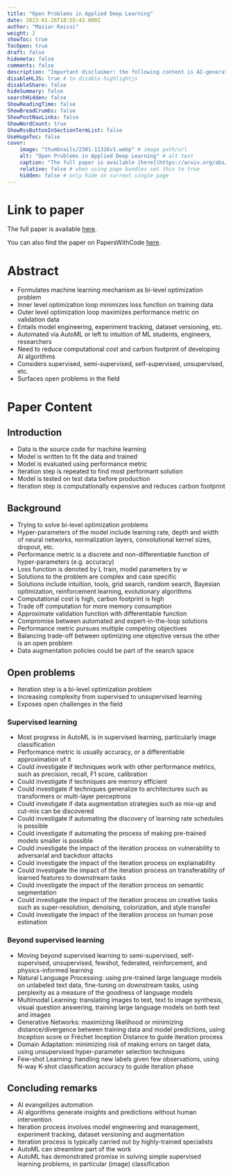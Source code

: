 ```yaml
---
title: "Open Problems in Applied Deep Learning"
date: 2023-01-26T18:55:43.000Z
author: "Maziar Raissi"
weight: 2
showToc: true
TocOpen: true
draft: false
hidemeta: false
comments: false
description: "Important disclaimer: the following content is AI-generated, please make sure to fact check the presented information by reading the full paper."
disableHLJS: true # to disable highlightjs
disableShare: false
hideSummary: false
searchHidden: false
ShowReadingTime: false
ShowBreadCrumbs: false
ShowPostNavLinks: false
ShowWordCount: true
ShowRssButtonInSectionTermList: false
UseHugoToc: false
cover:
    image: "thumbnails/2301-11316v1.webp" # image path/url
    alt: "Open Problems in Applied Deep Learning" # alt text
    caption: "The full paper is available [here](https://arxiv.org/abs/2301.11316)." # display caption under cover
    relative: false # when using page bundles set this to true
    hidden: false # only hide on current single page
---
```


# Link to paper
The full paper is available [here](https://arxiv.org/abs/2301.11316).

You can also find the paper on PapersWithCode [here](https://paperswithcode.com/paper/open-problems-in-applied-deep-learning).

# Abstract
- Formulates machine learning mechanism as bi-level optimization problem
- Inner level optimization loop minimizes loss function on training data
- Outer level optimization loop maximizes performance metric on validation data
- Entails model engineering, experiment tracking, dataset versioning, etc.
- Automated via AutoML or left to intuition of ML students, engineers, researchers
- Need to reduce computational cost and carbon footprint of developing AI algorithms
- Considers supervised, semi-supervised, self-supervised, unsupervised, etc.
- Surfaces open problems in the field

# Paper Content

## Introduction
- Data is the source code for machine learning
- Model is written to fit the data and trained
- Model is evaluated using performance metric
- Iteration step is repeated to find most performant solution
- Model is tested on test data before production
- Iteration step is computationally expensive and reduces carbon footprint

## Background
- Trying to solve bi-level optimization problems
- Hyper-parameters of the model include learning rate, depth and width of neural networks, normalization layers, convolutional kernel sizes, dropout, etc.
- Performance metric is a discrete and non-differentiable function of hyper-parameters (e.g. accuracy)
- Loss function is denoted by L train, model parameters by w
- Solutions to the problem are complex and case specific
- Solutions include intuition, tools, grid search, random search, Bayesian optimization, reinforcement learning, evolutionary algorithms
- Computational cost is high, carbon footprint is high
- Trade off computation for more memory consumption
- Approximate validation function with differentiable function
- Compromise between automated and expert-in-the-loop solutions
- Performance metric pursues multiple competing objectives
- Balancing trade-off between optimizing one objective versus the other is an open problem
- Data augmentation policies could be part of the search space

## Open problems
- Iteration step is a bi-level optimization problem
- Increasing complexity from supervised to unsupervised learning
- Exposes open challenges in the field

### Supervised learning
- Most progress in AutoML is in supervised learning, particularly image classification
- Performance metric is usually accuracy, or a differentiable approximation of it
- Could investigate if techniques work with other performance metrics, such as precision, recall, F1 score, calibration
- Could investigate if techniques are memory efficient
- Could investigate if techniques generalize to architectures such as transformers or multi-layer perceptrons
- Could investigate if data augmentation strategies such as mix-up and cut-mix can be discovered
- Could investigate if automating the discovery of learning rate schedules is possible
- Could investigate if automating the process of making pre-trained models smaller is possible
- Could investigate the impact of the iteration process on vulnerability to adversarial and backdoor attacks
- Could investigate the impact of the iteration process on explainability
- Could investigate the impact of the iteration process on transferability of learned features to downstream tasks
- Could investigate the impact of the iteration process on semantic segmentation
- Could investigate the impact of the iteration process on creative tasks such as super-resolution, denoising, colorization, and style transfer
- Could investigate the impact of the iteration process on human pose estimation

### Beyond supervised learning
- Moving beyond supervised learning to semi-supervised, self-supervised, unsupervised, fewshot, federated, reinforcement, and physics-informed learning
- Natural Language Processing: using pre-trained large language models on unlabeled text data, fine-tuning on downstream tasks, using perplexity as a measure of the goodness of language models
- Multimodal Learning: translating images to text, text to image synthesis, visual question answering, training large language models on both text and images
- Generative Networks: maximizing likelihood or minimizing distance/divergence between training data and model predictions, using Inception score or Fréchet Inception Distance to guide iteration process
- Domain Adaptation: minimizing risk of making errors on target data, using unsupervised hyper-parameter selection techniques
- Few-shot Learning: handling new labels given few observations, using N-way K-shot classification accuracy to guide iteration phase

## Concluding remarks
- AI evangelizes automation
- AI algorithms generate insights and predictions without human intervention
- Iteration process involves model engineering and management, experiment tracking, dataset versioning and augmentation
- Iteration process is typically carried out by highly-trained specialists
- AutoML can streamline part of the work
- AutoML has demonstrated promise in solving simple supervised learning problems, in particular (image) classification
